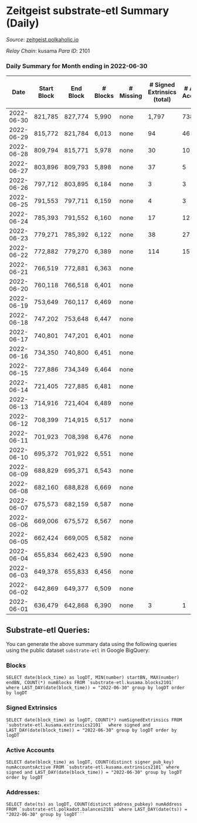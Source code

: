 # Zeitgeist substrate-etl Summary (Daily)

_Source_: [zeitgeist.polkaholic.io](https://zeitgeist.polkaholic.io)

*Relay Chain*: kusama
*Para ID*: 2101



### Daily Summary for Month ending in 2022-06-30


| Date | Start Block | End Block | # Blocks | # Missing | # Signed Extrinsics (total) | # Active Accounts | # Addresses with Balances | # Events | # Transfers | # XCM Transfers In | # XCM Transfers Out |
| ---- | ----------- | --------- | -------- | --------- | --------------------------- | ----------------- | ------------------------- | -------- | ----------- | ------------------ | ------------------- |
| 2022-06-30 | 821,785 | 827,774 | 5,990 | none  | 1,797 | 738 | 13,858 | 33,990 | 1,004  |   |   |
| 2022-06-29 | 815,772 | 821,784 | 6,013 | none  | 94 | 46 | 13,406 | 23,219 | 6  |   |   |
| 2022-06-28 | 809,794 | 815,771 | 5,978 | none  | 30 | 10 | 13,402 | 23,880 | 15  |   |   |
| 2022-06-27 | 803,896 | 809,793 | 5,898 | none  | 37 | 5 | 13,394 | 23,163 | 13  |   |   |
| 2022-06-26 | 797,712 | 803,895 | 6,184 | none  | 3 | 3 | 13,390 | 23,502 |   |   |   |
| 2022-06-25 | 791,553 | 797,711 | 6,159 | none  | 4 | 3 | 13,390 | 23,411 |   |   |   |
| 2022-06-24 | 785,393 | 791,552 | 6,160 | none  | 17 | 12 | 13,390 | 23,440 |   |   |   |
| 2022-06-23 | 779,271 | 785,392 | 6,122 | none  | 38 | 27 | 13,390 | 23,280 |   |   |   |
| 2022-06-22 | 772,882 | 779,270 | 6,389 | none  | 114 | 15 | 13,390 | 23,604 | 21,332  |   |   |
| 2022-06-21 | 766,519 | 772,881 | 6,363 | none  |  |  | 6 | 22,911 |   |   |   |
| 2022-06-20 | 760,118 | 766,518 | 6,401 | none  |  |  | 6 | 23,043 |   |   |   |
| 2022-06-19 | 753,649 | 760,117 | 6,469 | none  |  |  | 6 | 23,289 |   |   |   |
| 2022-06-18 | 747,202 | 753,648 | 6,447 | none  |  |  | 6 | 23,205 |   |   |   |
| 2022-06-17 | 740,801 | 747,201 | 6,401 | none  |  |  | 6 | 23,043 |   |   |   |
| 2022-06-16 | 734,350 | 740,800 | 6,451 | none  |  |  | 6 | 23,267 |   |   |   |
| 2022-06-15 | 727,886 | 734,349 | 6,464 | none  |  |  | 6 | 23,422 |   |   |   |
| 2022-06-14 | 721,405 | 727,885 | 6,481 | none  |  |  | 6 | 23,977 |   |   |   |
| 2022-06-13 | 714,916 | 721,404 | 6,489 | none  |  |  | 6 | 24,645 |   |   |   |
| 2022-06-12 | 708,399 | 714,915 | 6,517 | none  |  |  | 6 | 24,749 |   |   |   |
| 2022-06-11 | 701,923 | 708,398 | 6,476 | none  |  |  | 6 | 24,590 |   |   |   |
| 2022-06-10 | 695,372 | 701,922 | 6,551 | none  |  |  | 6 | 24,107 |   | 1 ($88.79) |   |
| 2022-06-09 | 688,829 | 695,371 | 6,543 | none  |  |  | 6 | 24,556 |   |   |   |
| 2022-06-08 | 682,160 | 688,828 | 6,669 | none  |  |  | 6 | 25,327 |   |   |   |
| 2022-06-07 | 675,573 | 682,159 | 6,587 | none  |  |  | 6 | 25,019 |   |   |   |
| 2022-06-06 | 669,006 | 675,572 | 6,567 | none  |  |  | 6 | 24,937 |   |   |   |
| 2022-06-05 | 662,424 | 669,005 | 6,582 | none  |  |  | 6 | 25,004 |   |   |   |
| 2022-06-04 | 655,834 | 662,423 | 6,590 | none  |  |  | 6 | 25,034 |   |   |   |
| 2022-06-03 | 649,378 | 655,833 | 6,456 | none  |  |  | 6 | 24,524 |   |   |   |
| 2022-06-02 | 642,869 | 649,377 | 6,509 | none  |  |  | 6 | 24,727 |   |   |   |
| 2022-06-01 | 636,479 | 642,868 | 6,390 | none  | 3 | 1 | 6 | 24,292 |   |   |   |

## Substrate-etl Queries:
You can generate the above summary data using the following queries using the public dataset `substrate-etl` in Google BigQuery:


### Blocks
```
SELECT date(block_time) as logDT, MIN(number) startBN, MAX(number) endBN, COUNT(*) numBlocks FROM `substrate-etl.kusama.blocks2101`  where LAST_DAY(date(block_time)) = "2022-06-30" group by logDT order by logDT
```


### Signed Extrinsics
```
SELECT date(block_time) as logDT, COUNT(*) numSignedExtrinsics FROM `substrate-etl.kusama.extrinsics2101`  where signed and LAST_DAY(date(block_time)) = "2022-06-30" group by logDT order by logDT
```


### Active Accounts
```
SELECT date(block_time) as logDT, COUNT(distinct signer_pub_key) numAccountsActive FROM `substrate-etl.kusama.extrinsics2101` where signed and LAST_DAY(date(block_time)) = "2022-06-30" group by logDT order by logDT
```


### Addresses:
```
SELECT date(ts) as logDT, COUNT(distinct address_pubkey) numAddress FROM `substrate-etl.polkadot.balances2101` where LAST_DAY(date(ts)) = "2022-06-30" group by logDT```

